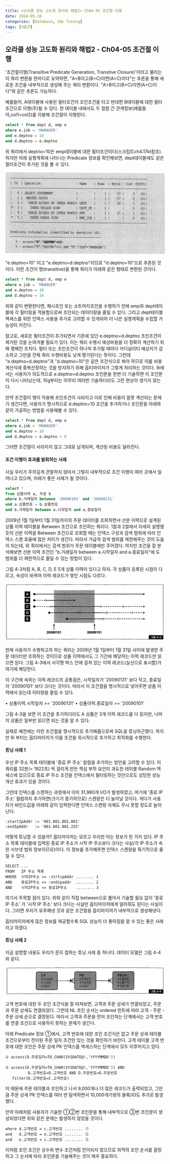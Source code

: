 ```yaml
---
title: <오라클 성능 고도화 원리와 해법2> Ch04-05 조건절 이행
date: 2024-05-10
categories: [Database, SQL Tuning]
tags: [SQLP]
---
```


## 오라클 성능 고도화 원리와 해법2 - Ch04-05 조건절 이행

'조건절이행(Transitive Predicate Generation, Transtive Closure)'이라고 불리는 이 쿼리 변환을 한마디로 요약하면, "A=B이고(B=C)이면(A=C)이다"는 추론을 통해 새로운 조건을 내부적으로 생성해 주는 쿼리 변환이다. "A>B이고(B>C)이면(A>C)이다"와 같은 추론도 가능하다.

예를들어, A테이블에 사용된 필터조건이 조인조건을 타고 반대편 B테이블에 대한 필터조건으로 이행(주)될 수 있다. 한 테이블 내에서도 두 컬럼 간 관계정보(예를들어,col1=col2)를 이용해 조건절이 이행된다.

```sql
select * from dept d, emp e
where e.job = 'MANAGER'
and e.deptno = 10
and d.deptno = e.deptno
```

위 쿼리에서 deptno=10은 emp테이블에 대한 필터조건이다(스크립트ch4.17kt참조). 하지만 아래 실행계획에 나타나는 Predicate 정보를 확인해보면, dept테이블에도 같은 필터조건이 추가된 것을 볼 수 있다.

![](/assets/images/sqlp/sqlp2-04-05-EP1.png)

"e.deptno=10" 이고 "e.deptno=d.deptno"이므로 "d.deptno=10"으로 추론된 것이다. 이런 조건이 행(transitive)을 통해 쿼리가 아래와 같은 형태로 변환된 것이다.

```sql
select * from dept d, emp e
where e.job = 'MANAGER'
and e.deptno = 10
and d.deptno = 10
```

위와 같이 변환한다면, 해시조인 또는 소트머지조인을 수행하기 전에 emp와 dept테이블에 각 필터링을 적용함으로써 조인되는 데이터량을 줄일 수 있다. 그리고 dept테이블 액세스를 위한 인덱스 사용을 추가로 고려할 수 있게되어 더 나은 실행계획을 수립할 가능성이 커진다.

참고로, 새로운 필터조건이 추가되면서 기존에 있던 e.deptno=d.deptno 조인조건이 제거된 것을 눈여겨볼 필요가 있다. 이는 쿼리 수행시 예상비용을 더 정확히 계산하기 위해 행해진 조치다. 필터 또는 조인조건이 하나씩 추가될 때마다 카디널리티 예상치가 감소하고 그만큼 전체 쿼리 수행비용도 낮게 평가된다는 뜻이다. 그런데 "e.deptno=d.deptno"과 "d.deptno=10"은 같은 조건식으로 봐야 하므로 이를 비용 계산식에 중복산정하는 것을 방지하기 위해 옵티마이저가 그렇게 처리하는 것이다. 9i에서는 사용자가 의도적으로 e.deptno=d.deptno 조인문을 한번 더 기술하면 이 조인문이 다시 나타났는데, 10g부터는 아무리 여러번 기술하더라도 그런 현상이 생기지 않는다.

만약 조건절이 행이 작용해 조인조건이 사라지고 이로 인해 비용이 잘못 계산되는 문제가 생긴다면, 사용자가 명시적으로 d.deptno=10 조건을 추가하거나 조인문을 아래와 같이 가공하는 방법을 사용해볼 수 있다.

```sql
select * from dept d, emp e
where e.job = 'MANAGER'
and e.deptno = 10
and d.deptno = e.deptno + 0
```

그러면 조건절이 사라지지 않고 그대로 남게되며, 계산된 비용도 달라진다.

#### 조건 이행이 효과를 발휘하는 사례

사실 우리가 주의깊게 관찰하지 않아서 그렇지 내부적으로 조건 이행이 여러 곳에서 일어나고 있으며, 아래가 좋은 사례가 될 것이다.

```sql
select *
from 상품이력 a, 주문 b
where b.거래일자 between '20090101' and '20090131'
and a.상품번호 = b.상품번호
and b.거래일자 between a.시작일자 and a.종료일자
```

2009년 1월 1일부터 1월 31일까지의 주문 데이터를 조회하면서 선분 이력으로 설계된 상품 이력 테이블을 Between 조건으로 조인하는 쿼리다. 1절과 2절에서 자세히 설명했듯이 선분 이력을 Between 조건으로 조회할 때는 인덱스 구성과 검색 범위에 따라 인덱스 스캔 효율에 많은 차이가 생긴다. 따라서 가급적 검색 범위를 제한해주는 것이 도움이 되는데, 위 쿼리에서는 검색 범위가 주문 테이블에만 주어졌다. 하지만 조건을 잘 분석해보면 선분 이력 조건인 "b.거래일자 between a.시작일자 and a.종료일자"에 도 범위를 더 제한적으로 줄일 수 있는 방법이 있다.

그림 4-3처럼 A, B, C, D, E 5개 상품 이력이 있다고 하자. 각 상품이 등록된 시점이 다르고, 속성이 바뀌어 이력 레코드가 쌓인 시점도 다르다.

![](/assets/images/sqlp/sqlp2-04-05-img4-3.png)

현재 사용자가 수행하고자 하는 쿼리는 2009년 1월 1일부터 1월 31일 사이에 발생한 주문 데이터만 조회하는 것이므로 상품 이력에서도 그 기간에 해당하는 이력 레코드만 읽으면 된다. 그림 4-3에서 사각형 박스 안에 걸쳐 있는 이력 레코드(실선으로 표시함)가 여기에 해당한다.

이 구간에 속하는 이력 레코드의 공통점은, 시작일자가 '20090131' 보다 작고, 종료일자 '20090101' 보다 크다는 것이다. 따라서 이 조건절을 명시적으로 넣어주면 상품 이력에서 읽는데 이터량을 줄일 수 있다.

• 상품이력.시작일자 >= '20090131'
• 상품이력.종료일자 >= '20090101'

그림 4-3을 보면 이 조건을 추가하더라도 A 상품은 3개 이력 레코드를 다 읽지만, 나머지 상품은 일부만 읽으면 되는 것을 알 수 있다.

실제로 예전에는 이런 조건절을 명시적으로 추가해줌으로써 SQL을 튜닝하곤했다. 하지만 9i 부터는 옵티마이저가 이들 조건을 묵시적으로 추가하고 최적화를 수행한다.

#### 튜닝 사례 1

우선 IP 주소 목록 테이블에 '종료 IP 주소' 컬럼을 추가하는 방안을 고려할 수 있다. 이 쿼리를 32분(= 1922초) 씩 걸리게 만든 핵심 부하 요인이 과도한 테이블 Random 액세스에 있으므로 종료 IP 주소 조건을 인덱스에서 필터링하는 것만으로도 상당한 성능 개선 효과가 있을 것이다.

그런데 인덱스를 스캔하는 과정에서 이미 31,980개 I/O가 발생하였고, 여기에 '종료 IP 주소' 컬럼까지 추가하면(크기가 증가하므로) 스캔량은 더 늘어날 것이다. 게다가 사용자가 바인드값을 아래와 같이 입력한다면 인덱스 스캔량 자체도 무시 못할 정도로 늘어난다.

```
:startIpAddr := '001.001.001.001'
:endIpAddr   := '001.001.001.255'
```

어떻게 튜닝할 수 있을까? 옵티마이저는 모르고 우리만 아는 정보가 한 가지 있다. IP 주소 목록 테이블에 입력된 종료 IP 주소가 시작 IP 주소보다 크다는 사실(각 IP 주소가 속한 서브넷 범위 정보이므로)이다. 이 정보를 추가해주면 인덱스 스캔량을 획기적으로 줄일 수 있다.

```
SELECT ...
FROM   IP 주소 목록
WHERE  시작IP주소 >= :strtipAddr ........ 1
AND    종료IP주소 <= :endipaddr  ........ 2
AND    시작IP주소 <= 종료IP주소    ........ 3
```

여기서 주목할 점이 있다. 위와 같이 직접 between으로 풀어서 기술할 필요 없이 '종료 IP 주소' 가 '시작 IP 주소' 보다 크다는 사실만 옵티마이저에게 알려줘도 된다는 사실이다. 그러면 우리가 유추해낸 것과 같은 조건절을 옵티마이저가 내부적으로 생성해낸다.

옵티마이저에게 많은 정보를 제공할수록 SQL 성능이 더 좋아짐을 알 수 있는 좋은 사례라고 하겠다.

#### 튜닝 사례 2

지금 설명할 내용도 우리가 흔히 접하는 튜닝 사례 중 하나다. 데이터 모델은 그림 4-4와 같다.

![](/assets/images/sqlp/sqlp2-04-05-img4-4.png)

고객 번호에 대한 두 조인 조건식을 잘 따져보면, 고객과 주문 상세가 연결되었고, 주문과 주문 상세도 연결되었다. 그런데 NL 조인 순서는 ordered 힌트에 따라 고객 - 주문 - 주문 상세 순으로 결정된다. 따라서 고객과 주문을 먼저 조인하는 단계에서는 고객 번호를 연결 조건으로 사용하지 못하는 문제가 생긴다.

아래 Predicate 정보 ①에서, 고객 번호에 대한 조인 조건식은 없고 주문 상세 테이블 조건으로부터 전이된 주문 일자 조건만 있는 것을 확인하기 바란다. 고객 테이블 고객 번호에 대한 조인은 주문 상세 PK 인덱스를 액세스하는 단계에서 모두 이루어지고 있다.

```
① access(O.주문일자=TO_CHAR(SYSDATE@!,'YYYYMMDD'))

② access(D.주문일자=TO_CHAR(SYSDATE@!,'YYYYMMDD')) AND
          D.고객번호=O.고객번호 AND D.주문번호=O.주문번호
   filter(D.고객번호=C.고객번호)
```

이 때문에 주문 테이블과 조인하고 나서 9,000개나 더 많은 레코드가 출력되었고, 그만큼 주문 상세 PK 인덱스를 여러 번 탐색하면서 10,000개가량의 블록/IO도 추가로 발생했다.

만약 아래처럼 사용자가 기술한 ①②번 조인문을 통해 내부적으로 ③번 조인문이 생성되었다면 위와 같은 문제는 발생하지 않았을 것이다.

```
where d.고객번호 = c.고객번호 ........ ①
and   d.고객번호 = o.고객번호 ........ ②
and   o.고객번호 = c.고객번호 ........ ③

```

이처럼 조인 조건은 상수와 변수 조건처럼 전이되지 않으므로 최적의 조인 순서를 결정하고 그 순서에 따라 조인문을 기술해주는 것이 매우 중요하다.
